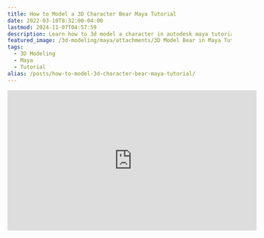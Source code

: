 ```yaml
---
title: How to Model a 3D Character Bear Maya Tutorial
date: 2022-03-10T8:32:00-04:00
lastmod: 2024-11-07T04:57:59
description: Learn how to 3d model a character in autodesk maya tutorial
featured_image: /3d-modeling/maya/attachments/3D Model Bear in Maya Tutorial Title.jpg
tags:
  - 3D Modeling
  - Maya
  - Tutorial
alias: /posts/how-to-model-3d-character-bear-maya-tutorial/
---
```


<div class="iframe-16-9-container">
<iframe class="youTubeIframe" width="560" height="315" src="https://www.youtube.com/embed/2hq1F8gkn4A?rel=0" title="YouTube video player" frameborder="0" allow="accelerometer; autoplay; clipboard-write; encrypted-media; gyroscope; picture-in-picture; web-share" allowfullscreen></iframe>
</div>

